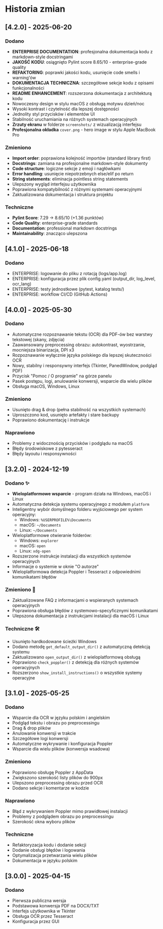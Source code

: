 # Historia zmian

## [4.2.0] - 2025-06-20
### Dodano
- **ENTERPRISE DOCUMENTATION**: profesjonalna dokumentacja kodu z markdown-style docstringami
- **JAKOŚĆ KODU**: osiągnięto Pylint score 8.65/10 - enterprise-grade quality
- **REFAKTORING**: poprawki jakości kodu, usunięcie code smells i warning'ów
- **DOKUMENTACJA TECHNICZNA**: szczegółowe sekcje kodu z opisami funkcjonalności
- **README ENHANCEMENT**: rozszerzona dokumentacja z architekturą kodu
- Nowoczesny design w stylu macOS z obsługą motywu dzień/noc
- Wysoki kontrast i czytelność dla lepszej dostępności
- Jednolity styl przycisków i elementów UI
- Stabilność uruchamiania na różnych systemach operacyjnych
- **Zrzuty ekranu** w folderze `screenshots/` z wizualizacją interfejsu
- **Profesjonalna okładka** `cover.png` - hero image w stylu Apple MacBook Pro

### Zmieniono
- **Import order**: poprawiona kolejność importów (standard library first)
- **Docstrings**: zamiana na profesjonalne markdown-style dokumenty
- **Code structure**: logiczne sekcje z emoji i nagłówkami
- **Error handling**: usunięcie niepotrzebnych else/elif po return
- **String statements**: eliminacja pointless string statements
- Ulepszony wygląd interfejsu użytkownika
- Poprawiona kompatybilność z różnymi systemami operacyjnymi
- Zaktualizowana dokumentacja i struktura projektu

### Techniczne
- **Pylint Score**: 7.29 → 8.65/10 (+1.36 punktów)
- **Code Quality**: enterprise-grade standards
- **Documentation**: professional markdown docstrings
- **Maintainability**: znacząco ulepszona

## [4.1.0] - 2025-06-18
### Dodano
- ENTERPRISE: logowanie do pliku z rotacją (logs/app.log)
- ENTERPRISE: konfiguracja przez plik config.yaml (output_dir, log_level, ocr_lang)
- ENTERPRISE: testy jednostkowe (pytest, katalog tests/)
- ENTERPRISE: workflow CI/CD (GitHub Actions)

## [4.0.0] - 2025-05-30
### Dodano
- Automatyczne rozpoznawanie tekstu (OCR) dla PDF-ów bez warstwy tekstowej (skany, zdjęcia)
- Zaawansowany preprocessing obrazu: autokontrast, wyostrzanie, mocniejsza binarizacja, DPI x3
- Rozpoznawanie wyłącznie języka polskiego dla lepszej skuteczności OCR
- Nowy, stabilny i responsywny interfejs (Tkinter, PanedWindow, podgląd PDF)
- Przycisk "Pomoc / O programie" na górze panelu
- Pasek postępu, logi, anulowanie konwersji, wsparcie dla wielu plików
- Obsługa macOS, Windows, Linux

### Zmieniono
- Usunięto drag & drop (pełna stabilność na wszystkich systemach)
- Uproszczono kod, usunięto artefakty i stare backupy
- Poprawiono dokumentację i instrukcje

### Naprawiono
- Problemy z widocznością przycisków i podglądu na macOS
- Błędy środowiskowe z pytesseract
- Błędy layoutu i responsywności

## [3.2.0] - 2024-12-19
### Dodano ✨
- **Wieloplatformowe wsparcie** - program działa na Windows, macOS i Linux
- Automatyczna detekcja systemu operacyjnego z modułem `platform`
- Inteligentny wybór domyślnego folderu wyjściowego per system operacyjny:
  - Windows: `%USERPROFILE%\Documents`
  - macOS: `~/Documents`
  - Linux: `~/Documents`
- Wieloplatformowe otwieranie folderów:
  - Windows: `explorer`
  - macOS: `open`
  - Linux: `xdg-open`
- Rozszerzone instrukcje instalacji dla wszystkich systemów operacyjnych
- Informacje o systemie w oknie "O autorze"
- Wieloplatformowa detekcja Poppler i Tesseract z odpowiednimi komunikatami błędów

### Zmieniono 🔧
- Zaktualizowane FAQ z informacjami o wspieranych systemach operacyjnych
- Poprawiona obsługa błędów z systemowo-specyficznymi komunikatami
- Ulepszona dokumentacja z instrukcjami instalacji dla macOS i Linux

### Techniczne 🛠️
- Usunięto hardkodowane ścieżki Windows
- Dodano metodę `get_default_output_dir()` z automatyczną detekcją systemu
- Zaktualizowano `open_output_dir()` z wieloplatformową obsługą
- Poprawiono `check_poppler()` z detekcją dla różnych systemów operacyjnych
- Rozszerzono `show_install_instructions()` o wszystkie systemy operacyjne

## [3.1.0] - 2025-05-25

### Dodano
- Wsparcie dla OCR w języku polskim i angielskim
- Podgląd tekstu i obrazu po preprocessingu
- Drag & drop plików
- Anulowanie konwersji w trakcie
- Szczegółowe logi konwersji
- Automatyczne wykrywanie i konfiguracja Poppler
- Wsparcie dla wielu plików (konwersja wsadowa)

### Zmieniono
- Poprawiono obsługę Poppler z AppData
- Zwiększono szerokość listy plików do 900px
- Ulepszono preprocessing obrazu przed OCR
- Dodano sekcje i komentarze w kodzie

### Naprawiono
- Błąd z wykrywaniem Poppler mimo prawidłowej instalacji
- Problemy z podglądem obrazu po preprocessingu
- Szerokość okna wyboru plików

### Techniczne
- Refaktoryzacja kodu i dodanie sekcji
- Dodanie obsługi błędów i logowania
- Optymalizacja przetwarzania wielu plików
- Dokumentacja w języku polskim

## [3.0.0] - 2025-04-15

### Dodano
- Pierwsza publiczna wersja
- Podstawowa konwersja PDF na DOCX/TXT
- Interfejs użytkownika w Tkinter
- Obsługa OCR przez Tesseract
- Konfiguracja przez GUI
